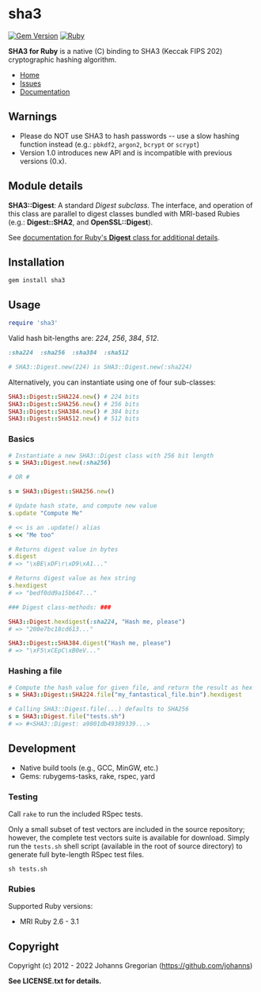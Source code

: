 # sha3  

[![Gem Version](https://badge.fury.io/rb/sha3.svg)](https://badge.fury.io/rb/sha3) [![Ruby](https://github.com/johanns/sha3/actions/workflows/main.yml/badge.svg)](https://github.com/johanns/sha3/actions/workflows/main.yml)

**SHA3 for Ruby** is a native (C) binding to SHA3 (Keccak FIPS 202) cryptographic hashing algorithm.

- [Home](https://github.com/johanns/sha3#readme)
- [Issues](https://github.com/johanns/sha3/issues)
- [Documentation](http://rubydoc.info/gems/sha3/frames)

## Warnings

- Please do NOT use SHA3 to hash passwords -- use a slow hashing function instead (e.g.: `pbkdf2`, `argon2`, `bcrypt` or `scrypt`)
- Version 1.0 introduces new API and is incompatible with previous versions (0.x).

## Module details

**SHA3::Digest**: A standard *Digest* _subclass_. The interface, and operation of this class are parallel to digest classes bundled with MRI-based Rubies (e.g.: **Digest::SHA2**, and **OpenSSL::Digest**).

See [documentation for Ruby's **Digest** class for additional details](http://www.ruby-doc.org/stdlib-2.2.3/libdoc/digest/rdoc/Digest.html).

## Installation

```shell
gem install sha3
```

## Usage

```ruby
require 'sha3'
```

Valid hash bit-lengths are: *224*, *256*, *384*, *512*.

```ruby
:sha224  :sha256  :sha384  :sha512

# SHA3::Digest.new(224) is SHA3::Digest.new(:sha224)
```

Alternatively, you can instantiate using one of four sub-classes:

```ruby
SHA3::Digest::SHA224.new() # 224 bits
SHA3::Digest::SHA256.new() # 256 bits
SHA3::Digest::SHA384.new() # 384 bits
SHA3::Digest::SHA512.new() # 512 bits
```

### Basics

```ruby
# Instantiate a new SHA3::Digest class with 256 bit length
s = SHA3::Digest.new(:sha256)

# OR #

s = SHA3::Digest::SHA256.new()

# Update hash state, and compute new value
s.update "Compute Me"

# << is an .update() alias
s << "Me too"

# Returns digest value in bytes
s.digest
# => "\xBE\xDF\r\xD9\xA1..."

# Returns digest value as hex string
s.hexdigest
# => "bedf0dd9a15b647..."

### Digest class-methods: ###

SHA3::Digest.hexdigest(:sha224, "Hash me, please")
# => "200e7bc18cd613..."

SHA3::Digest::SHA384.digest("Hash me, please")
# => "\xF5\xCEpC\xB0eV..."
```

### Hashing a file

```ruby
# Compute the hash value for given file, and return the result as hex
s = SHA3::Digest::SHA224.file("my_fantastical_file.bin").hexdigest

# Calling SHA3::Digest.file(...) defaults to SHA256
s = SHA3::Digest.file("tests.sh")
# => #<SHA3::Digest: a9801db49389339...>
```

## Development

* Native build tools (e.g., GCC, MinGW, etc.)
* Gems: rubygems-tasks, rake, rspec, yard

### Testing

Call ```rake``` to run the included RSpec tests.

Only a small subset of test vectors are included in the source repository; however, the complete test vectors suite is available for download. Simply run the ```tests.sh``` shell script (available in the root of source directory) to generate full byte-length RSpec test files.

  ```sh tests.sh```

### Rubies

Supported Ruby versions:

  - MRI Ruby 2.6 - 3.1



## Copyright

Copyright (c) 2012 - 2022 Johanns Gregorian (https://github.com/johanns)

**See LICENSE.txt for details.**
